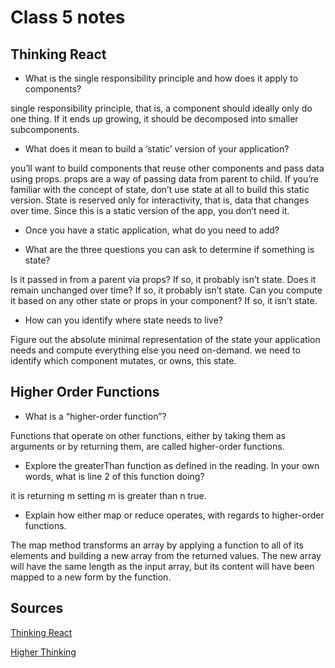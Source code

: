 # Class 5 notes

## Thinking React

- What is the single responsibility principle and how does it apply to components?

single responsibility principle, that is, a component should ideally only do one thing. If it ends up growing, it should be decomposed into smaller subcomponents.

- What does it mean to build a ‘static’ version of your application?

you’ll want to build components that reuse other components and pass data using props. props are a way of passing data from parent to child. If you’re familiar with the concept of state, don’t use state at all to build this static version. State is reserved only for interactivity, that is, data that changes over time. Since this is a static version of the app, you don’t need it.

- Once you have a static application, what do you need to add?



- What are the three questions you can ask to determine if something is state?

Is it passed in from a parent via props? If so, it probably isn’t state.
Does it remain unchanged over time? If so, it probably isn’t state.
Can you compute it based on any other state or props in your component? If so, it isn’t state.

- How can you identify where state needs to live?

Figure out the absolute minimal representation of the state your application needs and compute everything else you need on-demand. we need to identify which component mutates, or owns, this state.

## Higher Order Functions

- What is a “higher-order function”?

Functions that operate on other functions, either by taking them as arguments or by returning them, are called higher-order functions.

- Explore the greaterThan function as defined in the reading. In your own words, what is line 2 of this function doing?

it is returning m setting m is greater than n true.


- Explain how either map or reduce operates, with regards to higher-order functions.

The map method transforms an array by applying a function to all of its elements and building a new array from the returned values. The new array will have the same length as the input array, but its content will have been mapped to a new form by the function.

## Sources
[Thinking React](https://reactjs.org/docs/thinking-in-react.html)

[Higher Thinking](https://eloquentjavascript.net/05_higher_order.html#h_xxCc98lOBK)